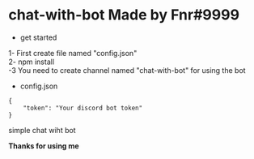 # chat-with-bot Made by Fnr#9999

- get started

1- First create file named "config.json"<br>2- npm install<br>-3 You need to create channel named "chat-with-bot" for using the bot

- config.json
```
{
    "token": "Your discord bot token"
}
```

simple chat wiht bot

**Thanks for using me**
